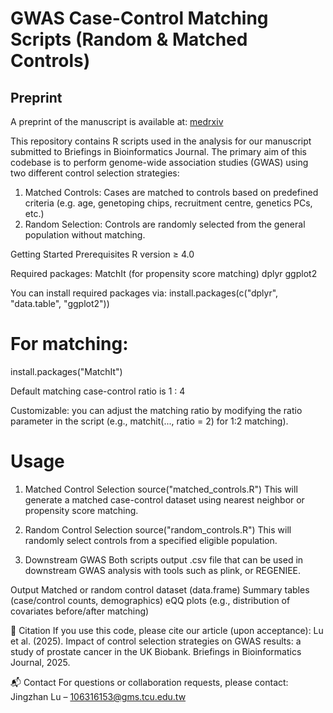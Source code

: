 # GWAS Case-Control Matching Scripts (Random & Matched Controls)

## Preprint
A preprint of the manuscript is available at: [medrxiv](https://www.medrxiv.org/content/10.1101/2025.10.08.25337574v1)

This repository contains R scripts used in the analysis for our manuscript submitted to Briefings in Bioinformatics Journal. The primary aim of this codebase is to perform genome-wide association studies (GWAS) using two different control selection strategies:
1. Matched Controls: Cases are matched to controls based on predefined criteria (e.g. age, genetoping chips, recruitment centre, genetics PCs, etc.)
2. Random Selection: Controls are randomly selected from the general population without matching.

Getting Started
Prerequisites
R version ≥ 4.0

Required packages:
MatchIt (for propensity score matching)
dplyr
ggplot2

You can install required packages via:
install.packages(c("dplyr", "data.table", "ggplot2"))
# For matching:
install.packages("MatchIt")

Default matching case-control ratio is 1 : 4

Customizable: you can adjust the matching ratio by modifying the ratio parameter in the script (e.g., matchit(..., ratio = 2) for 1:2 matching).

# Usage
1. Matched Control Selection
source("matched_controls.R")
This will generate a matched case-control dataset using nearest neighbor or propensity score matching.
2. Random Control Selection
source("random_controls.R")
This will randomly select controls from a specified eligible population.

3. Downstream GWAS
Both scripts output .csv file that can be used in downstream GWAS analysis with tools such as plink, or REGENIEE.

Output
Matched or random control dataset (data.frame)
Summary tables (case/control counts, demographics)
eQQ plots (e.g., distribution of covariates before/after matching)

📄 Citation
If you use this code, please cite our article (upon acceptance):
Lu et al. (2025). Impact of control selection strategies on GWAS results: a study of prostate cancer in the UK Biobank. Briefings in Bioinformatics Journal, 2025.

📬 Contact
For questions or collaboration requests, please contact:
Jingzhan Lu – 106316153@gms.tcu.edu.tw


